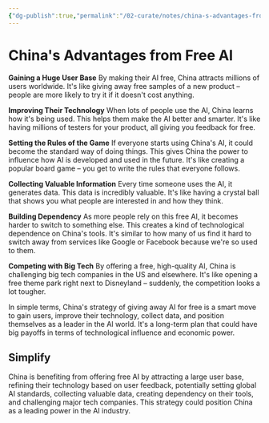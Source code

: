 ```yaml
---
{"dg-publish":true,"permalink":"/02-curate/notes/china-s-advantages-from-free-ai/","title":"China's Advantages from Free AI","tags":["china","ai"]}
---
```


# China's Advantages from Free AI

**Gaining a Huge User Base**
By making their AI free, China attracts millions of users worldwide. It's like giving away free samples of a new product – people are more likely to try it if it doesn't cost anything.

**Improving Their Technology**
When lots of people use the AI, China learns how it's being used. This helps them make the AI better and smarter. It's like having millions of testers for your product, all giving you feedback for free.

**Setting the Rules of the Game**
If everyone starts using China's AI, it could become the standard way of doing things. This gives China the power to influence how AI is developed and used in the future. It's like creating a popular board game – you get to write the rules that everyone follows.

**Collecting Valuable Information**
Every time someone uses the AI, it generates data. This data is incredibly valuable. It's like having a crystal ball that shows you what people are interested in and how they think.

**Building Dependency**
As more people rely on this free AI, it becomes harder to switch to something else. This creates a kind of technological dependence on China's tools. It's similar to how many of us find it hard to switch away from services like Google or Facebook because we're so used to them.

**Competing with Big Tech**
By offering a free, high-quality AI, China is challenging big tech companies in the US and elsewhere. It's like opening a free theme park right next to Disneyland – suddenly, the competition looks a lot tougher.

In simple terms, China's strategy of giving away AI for free is a smart move to gain users, improve their technology, collect data, and position themselves as a leader in the AI world. It's a long-term plan that could have big payoffs in terms of technological influence and economic power.

## Simplify


China is benefiting from offering free AI by attracting a large user base, refining their technology based on user feedback, potentially setting global AI standards, collecting valuable data, creating dependency on their tools, and challenging major tech companies. This strategy could position China as a leading power in the AI industry.